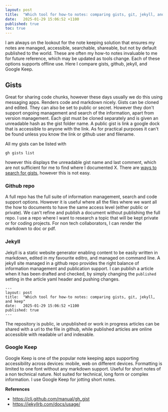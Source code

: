 ```yaml
---
layout: post
title:  "Which tool for how-to notes: comparing gists, git, jekyll, and keep"
date:   2025-01-29 15:06:52 +1100
published: true
toc: true
---
```


I am always on the lookout for the note keeping solution that ensures my notes are managed, accessible, searchable, shareable, but not by default published to the world. These are often my how-to notes invaluable to me for future reference, which may be updated as tools change. Each of these options supports offline use. Here I compare gists, github, jekyll, and Google Keep.


## Gists

Great for sharing code chunks, however these days usually we do this using messaging apps. Renders code and markdown nicely. Gists can be cloned and edited. They can also be set to public or secret. However they don't support ongoing management and search of the information, apart from version management. Each gist must be cloned separately and is given an unreadable hash as the gist folder name. A public gist is link a google dock that is accessible to anyone with the link. As for practical purposes it can't be found unless you know the link or github user and filename.

All my gists can be listed with

`gh gists list`

however this displays the unreadable gist name and last comment, which are not sufficient for me to find where I documented X. There are [ways to search for gists](https://gist.github.com/santisbon/2e1e9c69b58bdf4c9624219a44d40d83), however this is not easy.

### Github repo

A full repo has the full suite of information management, search and code support options. However it is useful where all the files where we want all the how to documents to have the same access level (either public or private). We can't refine and publish a document without publishing the full repo. I use a repo where I want to research a topic that will be kept private or for coding projects. For non tech collaborators, I can render the markdown to doc or pdf.


### Jekyll

Jekyll is a static website generator enabling content to be easily written in markdown, edited in my favourite editro, and managed on command line.  A jekyll site managed in a github repo provides the right balance of information management and publication support. I can publish a article when it has been drafted and checked, by simply changing the `published` setting in the article yaml header and pushing changes.

```
---
layout: post
title:  "Which tool for how-to notes: comparing gists, git, jekyll, and keep"
date:   2025-01-29 15:06:52 +1100
published: true
---
```

The repository is public, ie unpublished or work in progress articles can be shared with a url to the file in github, while published articles are online accessible with readable url and indexable.

<!-- Can I render jekyll markdown to doc or pdf? -->


### Google Keep

Google Keep is one of the popular note keeping apps supporting accessibility across devices: mobile, web on different devices. Formatting is limited to one font without any markdown support. Useful for short notes of a non technical nature. Not suited for technical, long form or complex information. I use Google Keep for jotting short notes.


**References**

- https://cli.github.com/manual/gh_gist
- https://jekyllrb.com/docs/usage/
